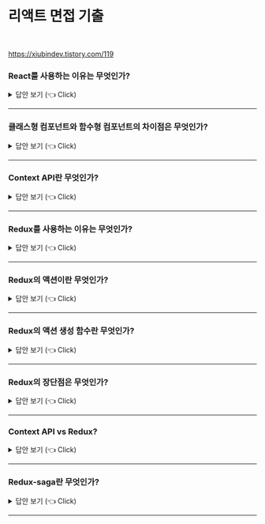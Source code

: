 # 리액트 면접 기출
<br>

https://xiubindev.tistory.com/119

### React를 사용하는 이유는 무엇인가?

<details>
   <summary> 답안 보기 (👈 Click)</summary>
<br />
[참고: 리액트를 다루는 기술 p.35]
   
+ 기존의 프론트엔드 프레임웤들은 주로 MVC 아키텍처, MVVM 아키텍처를 사용합니다. <br>
  AngularJS의 경우는 MVW(Model-View-Whatever) 아키텍처로 애플리케이션을 구조화합니다. <br> 
  
  MVC, MVVM, MVW 등과 같은 여러 구조가 지닌 공통점으느 모델(Model)과 뷰(View)가 있다는 것입니다. <br> 
  모델은 애플리케이션에서 사용하는 데이터를 관리하는 영역이고, 뷰는 사용자에게 보이는 부분입니다. <br> 
  프로그램이 사용자에게서 어떤 작업(ex) 버튼 클릭, 텍스트 입력 등)을 받으면, 컨트롤러는 모델 데이터를 조회하거나 수정하고, <br>
  변경된 사항을 뷰에 반영합니다. <br> 
   
  반영하는 과정에서 보통 뷰를 변형(mutate)합니다. 예를 들어, 다음 JSON 객체 값을 사용하는 뷰가 있다고 합시다. <br> 
  
  ```
  {
    "title": "Hello",
    "contents": "Hello World",
    "author": "velopert",
    "likes": 1    
  }
   
  <div id="post-1">
     <div class="title">Hello</div>
     <div class="contents">Hello World</div>
     <div class="author">velopert</div>
     <div class="likes">1</div>
  </div>
  ```
  likes 값을 2로 업데이트한다면 애플리케이션에서 post-1의 likes 요소를 찾아 내부를 수정해야합니다. <br> 
  업데이트하는 항목에 따라 어떤 부분을 찾아서 변경할지 규칙을 정하는 작업은 간단하지만, <br>
  애플리케이션 규모가 크면 상당히 복잡해지고, 제대로 관리하지 않으면 성능도 떨어질 수 있습니다. <br> 
   
  페이스북 개발 팀은 이를 해결하려고 하나의 아이디어를 고안해 냈는데, <br>
  어떤 데이터가 변할 때마다 어떤 변화를 줄지 고민하는 것이 아니라 그냥 기존 뷰를 날려 버리고 처음부터 새로 렌더링하는 방식입니다. <br> 
  이렇게 하면 애플리케이션 구조가 매우 간단하고, 작성해야 할 코드양도 많이 줄어듭니다. <br>
  더 이상 어떻게 변화를 줄지 신경 쓸 필요가 없고, 그저 뷰가 어떻게 생길지 선언하며, 데이터에 변화가 있으면 <br>
  기존에 있던 것으느 버리고 정해진 규칙에 따라 새로 렌더링하면 됨 <br> 
   
  그런데 이것이 과연 가능할까? 웹 브라우저에서 이 방식대로 하면 CPU 점유율도 크게 증가할 것입니다. <br> 
  DOM은 느리니까요. 메모리도 많이 사용할 것입니다. 그리고 사용자가 인풋 박스에 텍스트를 입력할 때 기존에 렌더링 된 것은 사라지고, <br>
  새로 렌더링하면 끊김 현상이 발생할 것입니다. <br> 
   
  페이스북 개발 팀이 앞서 설명한 방식으로 최대한 성능을 아끼고 편안한 사용자 경험을 제공하면서 구현하고자 개발한 것이 바로 리액트입니다. <br> 
</details>


-----------------------

### 클래스형 컴포넌트와 함수형 컴포넌트의 차이점은 무엇인가?

<details>
   <summary> 답안 보기 (👈 Click)</summary>
<br />
+ 
</details>


-----------------------

### Context API란 무엇인가?

<details>
   <summary> 답안 보기 (👈 Click)</summary>
<br />
+ 
</details>


-----------------------

### Redux를 사용하는 이유는 무엇인가?

<details>
   <summary> 답안 보기 (👈 Click)</summary>
<br />
[참고: 리액트를 다루는 기술 p.414] 

+ 리덕스는 가장 많이 사용하는 리액트 상태 관리 라이브러리입니다. <br> 
  리덕스를 사용하면 컴포넌트의 상태 업데이트 관련 로직을 다른 파일로 분리시켜서 더욱 효율적으로 관리할 수 있습니다. <br> 
  또한, 컴포넌트끼리 똑같은 상태를 공유해야 할 때도 여러 컴포넌트를 거치지 않고 손쉽게 상태 값을 전달하거나 업데이트할 수 있습니다. <br>
  
  리덕스 라이브러리는 전역 상태를 관리할 때 굉장히 효과적입니다. <br> 
  물론 리덕스를 사용하는 것이 유일한 해결책은 아닙니다. <br> 
  이전에 배운 Context API를 통해서도 똑같은 작업을 할 수 있습니다. <br> 
  리액트 v16.3이 릴리즈되면서 Context API가 개선되기 전에는 사용 방식이 매우 불편했기 때문에 <br> 
  주로 리덕스를 사용해 전역 상태 관리를 해왔습니다. <br> 
   
  단순히 전역 상태 관리만 한다면 Context API를 사용하는 것만으로도 충분합니다. <br> 
  하지만 리덕스를 사용하면 상태를 더욱 체계적으로 관리할 수 있기 때문에, 프로젝트의 규모가 클 경우에는 <br>
  리덕스를 사용하는 편이 좋습니다. <br> 
  코드의 유지 보수성도 높여 주고, 작업 효율도 극대화해주기 때문입니다. <br> 
  추가로 아주 편리한 개발자 도구도 지원하며, 미들웨어라는 기능을 제공하여 <br> 
  비동기 작업을 훨씬 효율적으로 관리할 수 있게 해주기도 합니다. <br> 
  
</details>


-----------------------

### Redux의 액션이란 무엇인가?

<details>
   <summary> 답안 보기 (👈 Click)</summary>
<br />
[참고: 리액트를 다루는 기술 p.415] 

+ 상태에 어떤 변화가 필요하면 액션(action)이란 것이 발생합니다. <br> 
  이는 하나의 객체로 표현됩니다. <br> 
  액션 객체는 다음과 같은 형식으로 이루어져 있습니다. <br> 
   
  ```
  {
    type: 'TOGGLE_VALUE' 
  }
  ``` 
  액션 객체는 type 필드를 반드시 가지고 있어야 합니다. <br> 
  이 값을 액션의 이름이라고 생각하면 됩니다. <br> 
  그리고 그 외의 값들은 나중에 상태 업데이트를 할 때 참고해야 할 값이며, <br>
  작성자 마음대로 넣을 수 있습니다. <br> 
   
  예시 액션을 한 번 살펴볼까요?
  ```
  {
    type: 'ADD_TODO',
    data: {
      id: 1,
      text: '리덕스 배우기' 
    }
  }
   
  {
    type: 'CHANGE_INPUT',
    text: '안녕하세요'
  }
   
  ``` 
</details>


-----------------------

### Redux의 액션 생성 함수란 무엇인가?

<details>
   <summary> 답안 보기 (👈 Click)</summary>
<br />
[참고: 리액트를 다루는 기술 p.415] 

+ 액션 생성 함수(action creator)는 액션 객체를 만들어 주는 함수입니다. <br> 
  ```
   function addTodo(data){
    return {
     type: 'ADD_TODO',
     data
   };
   
   const changeInput = text => ({
     type: 'CHANGE_INPUT',
     text
   });
  ``` 
  어떤 변화를 일으켜야 할 때마다 액션 객체를 만들어야 하는데 매번 액션 객체를 직접 작성하기 번거로울 수 있고, <br>
  만드는 과정에서 실수로 정보를 놓칠 수도 있습니다. <br> 
  이러한 일을 방지하기 위해 이를 함수로 만들어서 관리합니다. 
</details>


-----------------------


### Redux의 장단점은 무엇인가?

<details>
   <summary> 답안 보기 (👈 Click)</summary>
<br />
+ 
</details>


-----------------------

### Context API vs Redux?

<details>
   <summary> 답안 보기 (👈 Click)</summary>
<br />
+ 
</details>


-----------------------

### Redux-saga란 무엇인가?

<details>
   <summary> 답안 보기 (👈 Click)</summary>
<br />
+ 
</details>


-----------------------

